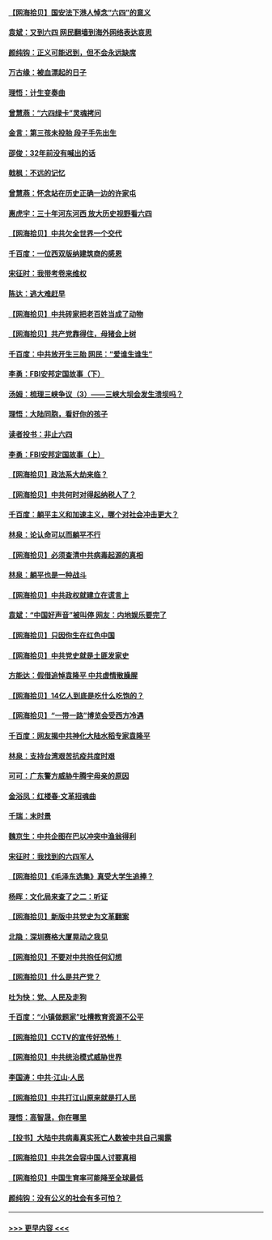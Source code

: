 #### [【网海拾贝】国安法下港人悼念“六四”的意义](../pages/nsc993/n13001039.md?t=06060451) 
#### [袁斌：又到六四 网民翻墙到海外网络表达哀思](../pages/nsc993/n13000995.md?t=06060451) 
#### [颜纯钩：正义可能迟到，但不会永远缺席](../pages/nsc993/n13000920.md?t=06060451) 
#### [万古缘：被血漂起的日子](../pages/nsc993/n13000914.md?t=06060451) 
#### [理悟：计生变奏曲](../pages/nsc993/n13000414.md?t=06060451) 
#### [曾慧燕：“六四绿卡”灵魂拷问](../pages/nsc993/n13000277.md?t=06060451) 
#### [金言：第三孩未投胎 段子手先出生](../pages/nsc993/n13000215.md?t=06060451) 
#### [邵俊：32年前没有喊出的话](../pages/nsc993/n13000181.md?t=06060451) 
#### [戟枫：不远的记忆](../pages/nsc993/n13000121.md?t=06060451) 
#### [曾慧燕：怀念站在历史正确一边的许家屯](../pages/nsc993/n13000073.md?t=06060451) 
#### [惠虎宇：三十年河东河西 放大历史视野看六四](../pages/nsc993/n13000018.md?t=06060451) 
#### [【网海拾贝】中共欠全世界一个交代](../pages/nsc993/n12998706.md?t=06060451) 
#### [千百度：一位西双版纳建筑商的感恩](../pages/nsc993/n12998487.md?t=06060451) 
#### [宋征时：我带考卷来维权](../pages/nsc993/n12994088.md?t=06060451) 
#### [陈达：逃大难赶早](../pages/nsc993/n12993569.md?t=06060451) 
#### [【网海拾贝】中共砖家把老百姓当成了动物](../pages/nsc993/n12993483.md?t=06060451) 
#### [【网海拾贝】共产党靠得住，母猪会上树](../pages/nsc993/n12990730.md?t=06060451) 
#### [千百度：中共放开生三胎 网民：“爱谁生谁生”](../pages/nsc993/n12990644.md?t=06060451) 
#### [李勇：FBI安邦定国故事（下）](../pages/nsc993/n12987854.md?t=06060451) 
#### [汤姆：梳理三峡争议（3）——三峡大坝会发生溃坝吗？](../pages/nsc993/n12989806.md?t=06060451) 
#### [理悟：大陆同胞，看好你的孩子](../pages/nsc993/n12989778.md?t=06060451) 
#### [读者投书：非止六四](../pages/nsc993/n12989673.md?t=06060451) 
#### [李勇：FBI安邦定国故事（上）](../pages/nsc993/n12987749.md?t=06060451) 
#### [【网海拾贝】政法系大劫来临？](../pages/nsc993/n12987596.md?t=06060451) 
#### [【网海拾贝】中共何时对得起纳税人了？](../pages/nsc993/n12985578.md?t=06060451) 
#### [千百度：躺平主义和加速主义，哪个对社会冲击更大？](../pages/nsc993/n12985512.md?t=06060451) 
#### [林泉：论认命可以而躺平不行](../pages/nsc993/n12985505.md?t=06060451) 
#### [【网海拾贝】必须查清中共病毒起源的真相](../pages/nsc993/n12984276.md?t=06060451) 
#### [林泉：躺平也是一种战斗](../pages/nsc993/n12984194.md?t=06060451) 
#### [【网海拾贝】中共政权就建立在谎言上](../pages/nsc993/n12981880.md?t=06060451) 
#### [袁斌：“中国好声音”被叫停 网友：内地娱乐要完了](../pages/nsc993/n12981826.md?t=06060451) 
#### [【网海拾贝】只因你生在红色中国](../pages/nsc993/n12979096.md?t=06060451) 
#### [【网海拾贝】中共党史就是土匪发家史](../pages/nsc993/n12976478.md?t=06060451) 
#### [方能达：假借追悼袁隆平 中共虚情散臊腥](../pages/nsc993/n12976396.md?t=06060451) 
#### [【网海拾贝】14亿人到底是吃什么吃饱的？](../pages/nsc993/n12974125.md?t=06060451) 
#### [【网海拾贝】“一带一路”博览会受西方冷遇](../pages/nsc993/n12971787.md?t=06060451) 
#### [千百度：网友揭中共神化大陆水稻专家袁隆平](../pages/nsc993/n12971733.md?t=06060451) 
#### [林泉：支持台湾艰苦抗疫共度时艰](../pages/nsc993/n12971350.md?t=06060451) 
#### [可可：广东警方威胁牛腾宇母亲的原因](../pages/nsc993/n12971100.md?t=06060451) 
#### [金浴凤：红楼春·文革招魂曲](../pages/nsc993/n12970354.md?t=06060451) 
#### [千瑞：末时景](../pages/nsc993/n12970337.md?t=06060451) 
#### [魏京生：中共企图在巴以冲突中渔翁得利](../pages/nsc993/n12970286.md?t=06060451) 
#### [宋征时：我找到的六四军人](../pages/nsc993/n12970213.md?t=06060451) 
#### [【网海拾贝】《毛泽东选集》真受大学生追捧？](../pages/nsc993/n12968779.md?t=06060451) 
#### [杨晖：文化局来查了之二：听证](../pages/nsc993/n12966528.md?t=06060451) 
#### [【网海拾贝】新版中共党史为文革翻案](../pages/nsc993/n12967526.md?t=06060451) 
#### [北隐：深圳赛格大厦晃动之我见](../pages/nsc993/n12967393.md?t=06060451) 
#### [【网海拾贝】不要对中共抱任何幻想](../pages/nsc993/n12965222.md?t=06060451) 
#### [【网海拾贝】什么是共产党？](../pages/nsc993/n12962781.md?t=06060451) 
#### [吐为快：党、人民及走狗](../pages/nsc993/n12962747.md?t=06060451) 
#### [千百度：“小镇做题家”吐槽教育资源不公平](../pages/nsc993/n12962705.md?t=06060451) 
#### [【网海拾贝】CCTV的宣传好恐怖！](../pages/nsc993/n12959984.md?t=06060451) 
#### [【网海拾贝】中共统治模式威胁世界](../pages/nsc993/n12957622.md?t=06060451) 
#### [李国涛：中共‧江山‧人民](../pages/nsc993/n12957502.md?t=06060451) 
#### [【网海拾贝】中共打江山原来就是打人民](../pages/nsc993/n12954345.md?t=06060451) 
#### [理悟：高智晟，你在哪里](../pages/nsc993/n12953115.md?t=06060451) 
#### [【投书】大陆中共病毒真实死亡人数被中共自己揭露](../pages/nsc993/n12953050.md?t=06060451) 
#### [【网海拾贝】中共怎会容中国人讨要真相](../pages/nsc993/n12952161.md?t=06060451) 
#### [【网海拾贝】中国生育率可能降至全球最低](../pages/nsc993/n12948793.md?t=06060451) 
#### [颜纯钩：没有公义的社会有多可怕？](../pages/nsc993/n12947626.md?t=06060451) 

----
#### [ >>> 更早内容 <<< ](../indexes/nsc993-earlier.md)

